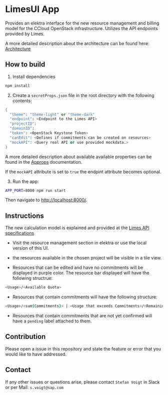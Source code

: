 # LimesUI App

Provides an elektra interface for the new resource management and billing model for the CCloud OpenStack infrastructure. Utilizes the API endpoints provided by Limes.

A more detailed description about the architecture can be found here:
[Architecture](/architecture/architectureDescription.md)

## How to build

1. Install dependencies

```sh
npm install
```

2. Create a `secretProps.json` file in the root directory with the following contents:

```s
{
  "theme": "theme-light" or "theme-dark"
  "endpoint": <Endpoint to the Limes API>
  "projectID":
  "domainID":
  "token": <OpenStack Keystone Token>
  "canEdit": <Defines if commitments can be created on resources>
  "mockAPI": <Query real API or use provided mockdata.>
}
```

A more detailed description about available available properties can be found in the [Approps](/APPROPS.md) documentation.

If the `mockAPI` attribute is set to `true` the endpint attribute becomes optional.

3. Run the app:

```sh
APP_PORT=8000 npm run start
```

Then navigate to <http://localhost:8000/>.

## Instructions

The new calculation model is explained and provided at the [Limes API specifications](https://github.com/sapcc/limes/blob/master/docs/users/api-spec-resources.md)

- Visit the resource management section in elektra or use the local version of this UI.

- the resources available in the chosen project will be visible in a tile view.

- Resources that can be edited and have no commitments will be displayed in purple color. The resource bar displayed will have the following structrue:

```sh
<Usage>/<Available Quota>
```

- Resources that contain commitments will have the following structure:

```sh
<Usage>/<sum(Commitments)> | <Usage that exceeds Commitments>/<Remaining Quota>
```

- Resources that contain commitments that are not yet confirmed will have a `pending` label attached to them.

## Contribution

Please open a issue in this repository and state the feature or error that you would like to have addressed.

## Contact

If any other issues or questions arise, please contact `Stefan Voigt` in Slack or per Mail:
`s.voigt@sap.com`
